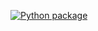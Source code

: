 [![Python package](https://github.com/Goncalo-Chambel/lp-foundations-assignments/actions/workflows/python-package.yml/badge.svg)](https://github.com/Goncalo-Chambel/lp-foundations-assignments/actions/workflows/python-package.yml)